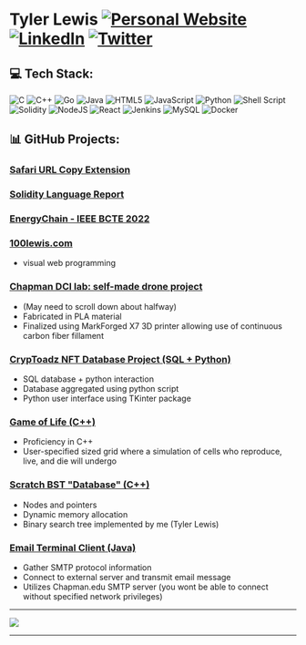 
<!-- ## 🌐 Socials: -->
# Tyler Lewis [![Personal Website](https://img.shields.io/badge/-100lewis.com-lightgrey)](https://100lewis.com) [![LinkedIn](https://img.shields.io/badge/LinkedIn-%230077B5.svg?logo=linkedin&logoColor=white)](https://linkedin.com/in/Tylew) [![Twitter](https://img.shields.io/badge/Twitter-%231DA1F2.svg?logo=Twitter&logoColor=white)](https://twitter.com/Fslfree ) 

## 💻 Tech Stack:
![C](https://img.shields.io/badge/c-%2300599C.svg?style=for-the-badge&logo=c&logoColor=white) ![C++](https://img.shields.io/badge/c++-%2300599C.svg?style=for-the-badge&logo=c%2B%2B&logoColor=white) ![Go](https://img.shields.io/badge/go-%2300ADD8.svg?style=for-the-badge&logo=go&logoColor=white) ![Java](https://img.shields.io/badge/java-%23ED8B00.svg?style=for-the-badge&logo=java&logoColor=white) ![HTML5](https://img.shields.io/badge/latex-%23008080.svg?style=for-the-badge&logo=latex&logoColor=white) ![JavaScript](https://img.shields.io/badge/javascript-%23323330.svg?style=for-the-badge&logo=javascript&logoColor=%23F7DF1E) ![Python](https://img.shields.io/badge/python-3670A0?style=for-the-badge&logo=python&logoColor=ffdd54) ![Shell Script](https://img.shields.io/badge/shell_script-%23121011.svg?style=for-the-badge&logo=gnu-bash&logoColor=white) ![Solidity](https://img.shields.io/badge/Next-black?style=for-the-badge&logo=next.js&logoColor=white) ![NodeJS](https://img.shields.io/badge/node.js-6DA55F?style=for-the-badge&logo=node.js&logoColor=white) ![React](https://img.shields.io/badge/react-%2320232a.svg?style=for-the-badge&logo=react&logoColor=%2361DAFB) ![Jenkins](https://img.shields.io/badge/jenkins-%232C5263.svg?style=for-the-badge&logo=jenkins&logoColor=white) ![MySQL](https://img.shields.io/badge/mysql-%2300f.svg?style=for-the-badge&logo=mysql&logoColor=white) ![Docker](https://img.shields.io/badge/docker-%230db7ed.svg?style=for-the-badge&logo=docker&logoColor=white) 
## 📊 GitHub Projects:

### [Safari URL Copy Extension](https://github.com/tylew/URLCopyExtension)

### [Solidity Language Report](https://github.com/tylew/354-Programming-Languages/blob/ed0ebad04aa3c0f0f46881a4d904b28ff7e482f2/report/production_report.pdf)


### [EnergyChain - IEEE BCTE 2022](https://github.com/tylew/EnergyChain)


### [100lewis.com](https://100lewis.com)
* visual web programming

### [Chapman DCI lab: self-made drone project](https://sites.google.com/chapman.edu/the-dci-lab/home/showcase/fall-21-fall-22-showcase-projects?authuser=0#h.qgbxlkmhvkhi)
* (May need to scroll down about halfway)
* Fabricated in PLA material
* Finalized using MarkForged X7 3D printer allowing use of continuous carbon fiber fillament 

### [CrypToadz NFT Database Project (SQL + Python)](https://github.com/tylew/CrypToad-Tkinter-)
* SQL database + python interaction 
* Database aggregated using python script
* Python user interface using TKinter package

### [Game of Life (C++)](https://github.com/tylew/gameOfLife) 
* Proficiency in C++
* User-specified sized grid where a simulation of cells who reproduce, live, and die will undergo

### [Scratch BST "Database" (C++)](https://github.com/tylew/cpp_BSTdatabase)
* Nodes and pointers
* Dynamic memory allocation
* Binary search tree implemented by me (Tyler Lewis)

### [Email Terminal Client (Java)](https://github.com/tylew/email)
* Gather SMTP protocol information
* Connect to external server and transmit email message
* Utilizes Chapman.edu SMTP server (you wont be able to connect without specified network privileges)

--- 
![](https://github-readme-stats.vercel.app/api/top-langs/?username=Tylew&theme=dark&hide_border=false&include_all_commits=false&count_private=false&layout=compact)

---


<!--
### [Basic Hashmap "Database" (Java)](https://github.com/tylew/Java_HashMapDatabase)
* Hash Map
-->
